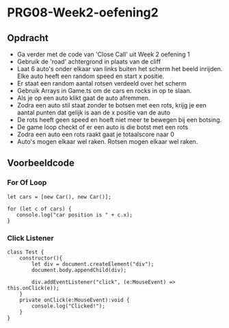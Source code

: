 # PRG08-Week2-oefening2

## Opdracht

- Ga verder met de code van 'Close Call' uit Week 2 oefening 1
- Gebruik de 'road' achtergrond in plaats van de cliff
- Laat 6 auto's onder elkaar van links buiten het scherm het beeld inrijden. Elke auto heeft een random speed en start x positie.
- Er staat een random aantal rotsen verdeeld over het scherm
- Gebruik Arrays in Game.ts om de cars en rocks in op te slaan.
- Als je op een auto klikt gaat de auto afremmen.
- Zodra een auto stil staat zonder te botsen met een rots, krijg je een aantal punten dat gelijk is aan de x positie van de auto
- De rots heeft geen speed en hoeft niet meer te bewegen bij een botsing.
- De game loop checkt of er een auto is die botst met een rots
- Zodra een auto een rots raakt gaat je totaalscore naar 0
- Auto's mogen elkaar wel raken. Rotsen mogen elkaar wel raken.

## Voorbeeldcode

### For Of Loop

```
let cars = [new Car(), new Car()];

for (let c of cars) {
   console.log("car position is " + c.x);
}
```

### Click Listener

```
class Test {
    constructor(){
        let div = document.createElement("div");
        document.body.appendChild(div);

        div.addEventListener("click", (e:MouseEvent) => this.onClick(e));
    }
    private onClick(e:MouseEvent):void {
        console.log("Clicked!");
    }
}
```

